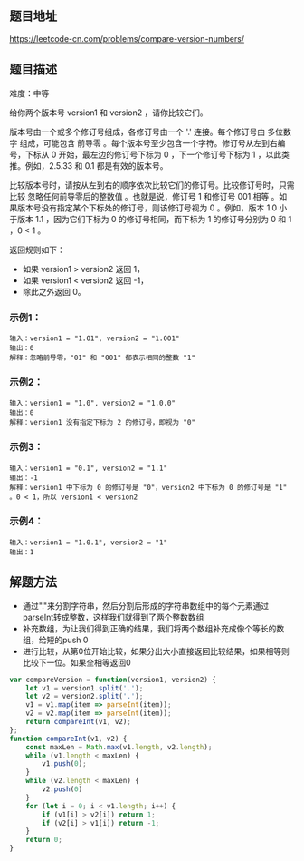 ## 题目地址

https://leetcode-cn.com/problems/compare-version-numbers/

## 题目描述

难度：中等

给你两个版本号 version1 和 version2 ，请你比较它们。

版本号由一个或多个修订号组成，各修订号由一个 '.' 连接。每个修订号由 多位数字 组成，可能包含 前导零 。每个版本号至少包含一个字符。修订号从左到右编号，下标从 0 开始，最左边的修订号下标为 0 ，下一个修订号下标为 1 ，以此类推。例如，2.5.33 和 0.1 都是有效的版本号。

比较版本号时，请按从左到右的顺序依次比较它们的修订号。比较修订号时，只需比较 忽略任何前导零后的整数值 。也就是说，修订号 1 和修订号 001 相等 。如果版本号没有指定某个下标处的修订号，则该修订号视为 0 。例如，版本 1.0 小于版本 1.1 ，因为它们下标为 0 的修订号相同，而下标为 1 的修订号分别为 0 和 1 ，0 < 1 。

返回规则如下：

- 如果 version1 > version2 返回 1，
- 如果 version1 < version2 返回 -1，
- 除此之外返回 0。

### 示例1：

```
输入：version1 = "1.01", version2 = "1.001"
输出：0
解释：忽略前导零，"01" 和 "001" 都表示相同的整数 "1"
```

### 示例2：

```
输入：version1 = "1.0", version2 = "1.0.0"
输出：0
解释：version1 没有指定下标为 2 的修订号，即视为 "0"
```

### 示例3：

```
输入：version1 = "0.1", version2 = "1.1"
输出：-1
解释：version1 中下标为 0 的修订号是 "0"，version2 中下标为 0 的修订号是 "1" 。0 < 1，所以 version1 < version2
```

### 示例4：

```
输入：version1 = "1.0.1", version2 = "1"
输出：1
```

## 解题方法

- 通过"."来分割字符串，然后分割后形成的字符串数组中的每个元素通过parseInt转成整数，这样我们就得到了两个整数数组
- 补充数组，为让我们得到正确的结果，我们将两个数组补充成像个等长的数组，给短的push 0
- 进行比较，从第0位开始比较，如果分出大小直接返回比较结果，如果相等则比较下一位。如果全相等返回0

```js
var compareVersion = function(version1, version2) {
    let v1 = version1.split('.');
    let v2 = version2.split('.');
    v1 = v1.map(item => parseInt(item));
    v2 = v2.map(item => parseInt(item));
    return compareInt(v1, v2);
};
function compareInt(v1, v2) {
    const maxLen = Math.max(v1.length, v2.length);
    while (v1.length < maxLen) {
        v1.push(0);
    }
    while (v2.length < maxLen) {
        v2.push(0)
    }
    for (let i = 0; i < v1.length; i++) {
        if (v1[i] > v2[i]) return 1;
        if (v2[i] > v1[i]) return -1;
    }
    return 0;
}
```